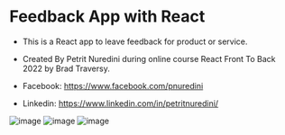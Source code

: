 # Feedback App with React

- This is a React app to leave feedback for product or service.
- Created By Petrit Nuredini during online course React Front To Back 2022 by Brad Traversy.

- Facebook: https://www.facebook.com/pnuredini
- Linkedin: https://www.linkedin.com/in/petritnuredini/

![image](https://i.imgur.com/xN0h82U.png)
![image](https://i.imgur.com/ECpfm2j.png)
![image](https://i.imgur.com/X4K7Da5.png)
